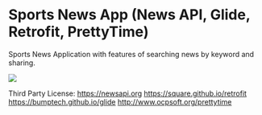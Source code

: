 # Sports News App (News API, Glide, Retrofit, PrettyTime)

Sports News Application with features of searching news by keyword and sharing.

<img src="https://i.imgur.com/U6Br5Jx.jpg">

Third Party License:
https://newsapi.org
https://square.github.io/retrofit
https://bumptech.github.io/glide
http://www.ocpsoft.org/prettytime
